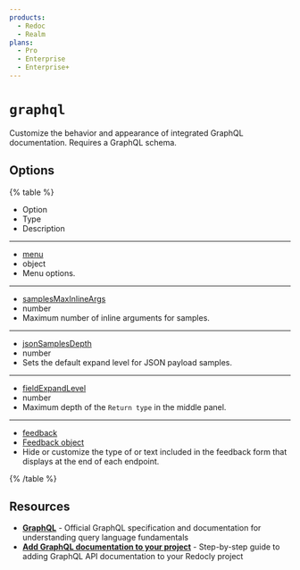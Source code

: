 ```yaml
---
products:
  - Redoc
  - Realm
plans:
  - Pro
  - Enterprise
  - Enterprise+
---
```

# `graphql`

Customize the behavior and appearance of integrated GraphQL documentation. Requires a GraphQL schema.

## Options

{% table %}

* Option
* Type
* Description

---

- [menu](./menu.md)
- object
- Menu options.

---

- [samplesMaxInlineArgs](./samples-max-inline-args.md)
- number
- Maximum number of inline arguments for samples.

---

* [jsonSamplesDepth](./json-samples-depth.md)
* number
* Sets the default expand level for JSON payload samples.

---

- [fieldExpandLevel](./field-expand-level.md)
- number
- Maximum depth of the `Return type` in the middle panel.

---

- [feedback](../feedback.md)
- [Feedback object](../feedback.md#options)
- Hide or customize the type of or text included in the feedback form that displays at the end of each endpoint.

{% /table %}

## Resources

- **[GraphQL](https://graphql.org/)** - Official GraphQL specification and documentation for understanding query language fundamentals
- **[Add GraphQL documentation to your project](../../content/api-docs/add-graphql-docs.md)** - Step-by-step guide to adding GraphQL API documentation to your Redocly project
